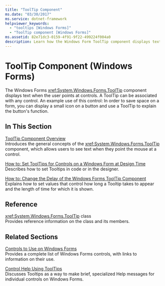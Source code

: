 ```yaml
---
title: "ToolTip Component"
ms.date: "03/30/2017"
ms.service: dotnet-framework
helpviewer_keywords: 
  - "tooltips [Windows Forms]"
  - "ToolTip component [Windows Forms]"
ms.assetid: 82e71dc3-0159-4f91-9f22-499224f004a0
description: Learn how the Windows Form ToolTip component displays text when the user points at controls to give a brief explanation or overview.
---
```

# ToolTip Component (Windows Forms)

The Windows Forms <xref:System.Windows.Forms.ToolTip> component displays text when the user points at controls. A ToolTip can be associated with any control. An example use of this control: In order to save space on a form, you can display a small icon on a button and use a ToolTip to explain the button's function.  
  
## In This Section  

[ToolTip Component Overview](tooltip-component-overview-windows-forms.md)  
Introduces the general concepts of the <xref:System.Windows.Forms.ToolTip> component, which allows users to see text when they point the mouse at a control.  
  
[How to: Set ToolTips for Controls on a Windows Form at Design Time](how-to-set-tooltips-for-controls-on-a-windows-form-at-design-time.md)  
Describes how to set Tooltips in code or in the designer.  
  
[How to: Change the Delay of the Windows Forms ToolTip Component](how-to-change-the-delay-of-the-windows-forms-tooltip-component.md)  
Explains how to set values that control how long a Tooltip takes to appear and the length of time for which it is shown.  
  
## Reference  

<xref:System.Windows.Forms.ToolTip> class  
Provides reference information on the class and its members.  
  
## Related Sections  

[Controls to Use on Windows Forms](controls-to-use-on-windows-forms.md)  
Provides a complete list of Windows Forms controls, with links to information on their use.  
  
[Control Help Using ToolTips](../advanced/control-help-using-tooltips.md)  
Discusses Tooltips as a way to make brief, specialized Help messages for individual controls on Windows Forms.

